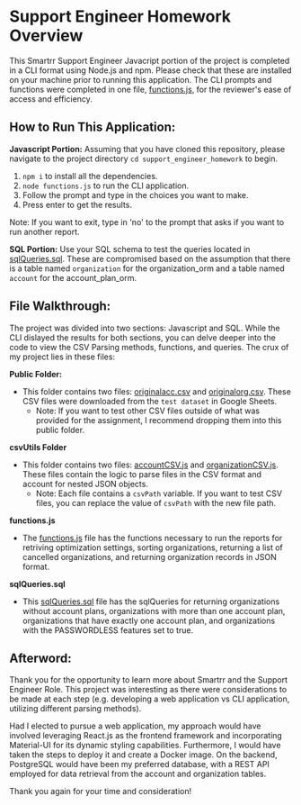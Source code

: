 # Support Engineer Homework Overview
This Smartrr Support Engineer Javacript portion of the project is completed in a CLI format using Node.js and npm. Please check that these are installed on your machine prior to running this application. The CLI prompts and functions were completed in one file, [functions.js](https://github.com/mzou1223/support_engineer_homework/blob/main/functions.js), for the reviewer's ease of access and efficiency.

## How to Run This Application:

**Javascript Portion:**
Assuming that you have cloned this repository, please navigate to the project directory `cd support_engineer_homework` to begin.
1. `npm i` to install all the dependencies.
2. `node functions.js` to run the CLI application. 
3. Follow the prompt and type in the choices you want to make. 
4. Press enter to get the results. 

Note: If you want to exit, type in 'no' to the prompt that asks if you want to run another report.

**SQL Portion:**
Use your SQL schema to test the queries located in [sqlQueries.sql](https://github.com/mzou1223/support_engineer_homework/blob/main/sqlQueries.sql). These are compromised based on the assumption that there is a table named `organization` for the organization_orm and a table named `account` for the account_plan_orm.

## File Walkthrough:

The project was divided into two sections: Javascript and SQL. While the CLI dislayed the results for both sections, you can delve deeper into the code to view the CSV Parsing methods, functions, and queries.
The crux of my project lies in these files: 

**Public Folder:**
- This folder contains two files: [originalacc.csv](https://github.com/mzou1223/support_engineer_homework/blob/main/public/originalacc.csv) and [originalorg.csv](https://github.com/mzou1223/support_engineer_homework/blob/main/public/originalorg.csv). These CSV files were downloaded from the `test dataset` in Google Sheets. 
  - Note: If you want to test other CSV files outside of what was provided for the assignment, I recommend dropping them into this public folder. 

**csvUtils Folder**
- This folder contains two files: [accountCSV.js](https://github.com/mzou1223/support_engineer_homework/blob/main/csvUtils/accountCSV.js) and [organizationCSV.js](https://github.com/mzou1223/support_engineer_homework/blob/main/csvUtils/organizationCSV.js). These files contain the logic to parse files in the CSV format and account for nested JSON objects. 
  - Note: Each file contains a `csvPath` variable. If you want to test CSV files, you can replace the value of `csvPath` with the new file path.

**functions.js**
- The [functions.js](https://github.com/mzou1223/support_engineer_homework/blob/main/functions.js) file has the functions necessary to run the reports for retriving optimization settings, sorting organizations, returning a list of cancelled organizations, and returning organization records in JSON format. 

**sqlQueries.sql**
- This [sqlQueries.sql](https://github.com/mzou1223/support_engineer_homework/blob/main/sqlQueries.sql) file has the sqlQueries for returning organizations without account plans, organizations with more than one account plan, organizations that have exactly one account plan, and organizations with the PASSWORDLESS features set to true. 


## Afterword:

Thank you for the opportunity to learn more about Smartrr and the Support Engineer Role. This project was interesting as there were considerations to be made at each step (e.g. developing a web application vs CLI application, utilizing different parsing methods). 

Had I elected to pursue a web application, my approach would have involved leveraging React.js as the frontend framework and incorporating Material-UI for its dynamic styling capabilities. Furthermore, I would have taken the steps to deploy it and create a Docker image. On the backend, PostgreSQL would have been my preferred database, with a REST API employed for data retrieval from the account and organization tables.

Thank you again for your time and consideration!
